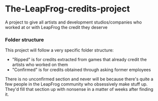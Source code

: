 # The-LeapFrog-credits-project
A project to give all artists and development studios/companies who worked at or with LeapFrog the credit they deserve

### Folder structure
This project will follow a very specific folder structure:
- "Ripped" is for credits extracted from games that already credit the artists who worked on them
- "Confirmed" is for credits obtained through asking former employees

There is no unconfirmed section and never will be because there's quite a few people in the LeapFrog community who obsessively make stuff up. They'd fill that section up with nonsense in a matter of weeks after finding it.
